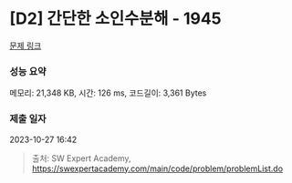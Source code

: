 # [D2] 간단한 소인수분해 - 1945 

[문제 링크](https://swexpertacademy.com/main/code/problem/problemDetail.do?contestProbId=AV5Pl0Q6ANQDFAUq) 

### 성능 요약

메모리: 21,348 KB, 시간: 126 ms, 코드길이: 3,361 Bytes

### 제출 일자

2023-10-27 16:42



> 출처: SW Expert Academy, https://swexpertacademy.com/main/code/problem/problemList.do